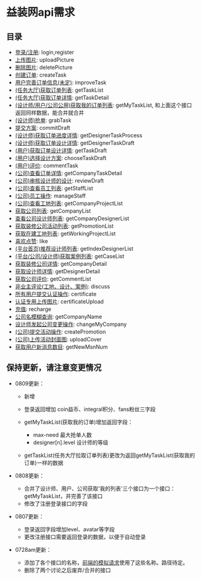 # 益装网api需求

## 目录

- [登录/注册](./api/login.md): login,register
- [上传图片](./api/uploadPicture.md): uploadPicture
- [删除图片](./api/deletePicture.md): deletePicture
- [创建订单](./api/createTask.md): createTask
- [用户完善订单信息(未定)](./api/improveTask.md): improveTask
- [(任务大厅)获取订单列表](./api/getTaskList.md): getTaskList
- [(任务大厅)获取订单详情](./api/getTaskDetail.md): getTaskDetail
- [(设计师/用户/公司公用)获取我的订单列表](./api/getMyTaskList.md): getMyTaskList, 和上面这个接口返回同样数据，能合并就合并
- [(设计师)抢单](./api/grabTask.md): grabTask
- [提交方案](./api/commitDraft.md): commitDraft
- [(设计师)获取订单进度详情](./api/getDesignerTaskProcess.md): getDesignerTaskProcess
- [(设计师)获取订单设计详情](./api/getDesignerTaskDraft.md): getDesignerTaskDraft
- [(用户)获取订单设计详情](./api/getTaskDraft.md): getTaskDraft
- [(用户)选择设计方案](./api/chooseTaskDraft.md): chooseTaskDraft
- [(用户)评价](./api/commentTask.md): commentTask
- [(公司)查看订单详情](./api/getCompanyTaskDetail.md): getCompanyTaskDetail
- [(公司)审核设计师的设计](./api/reviewDraft.md): reviewDraft
- [(公司)查看员工列表](./api/getStaffList.md): getStaffList
- [(公司)员工操作](./api/manageStaff.md): manageStaff
- [(公司)查看工地列表](./api/getCompanyProjectList.md): getCompanyProjectList
- [获取公司列表](./api/getCompanyList.md): getCompanyList
- [查看公司设计师列表](./api/getCompanyDesignerList.md): getCompanyDesignerList
- [获取装修公司活动列表](./api/getPromotionList.md): getPromotionList
- [获取在建工地列表](./api/getWorkingProjectList.md): getWorkingProjectList
- [喜欢点赞](./api/like.md): like
- [(平台首页)推荐设计师列表](./api/getIndexDesignerList.md): getIndexDesignerList
- [(平台/公司/设计师)获取案例列表](./api/getCaseList.md): getCaseList
- [获取装修公司详情](./api/getCompanyDetail.md): getCompanyDetail
- [获取设计师详情](./api/getDesignerDetail.md): getDesignerDetail
- [获取公司评价](./api/getCommentList.md): getCommentList
- [非业主评论(工地、设计、案例)](./api/discuss.md): discuss
- [所有用户提交认证操作](./api/certificate.md): certificate
- [认证专用上传图片](./api/certificateUpload.md): certificateUpload
- [充值](./api/recharge.md): recharge
- [公司名模糊查询](./api/getCompanyName.md): getCompanyName
- [设计师发起公司变更操作](./api/changeMyCompany.md): changeMyCompany
- [(公司)提交活动操作](./api/createPromotion.md): createPromotion
- [(公司)上传活动封面图](./api/uploadCover.md): uploadCover
- [获取用户新消息数目](./api/getNewMsnNum.md): getNewMsnNum

## 保持更新，请注意变更情况

- 0809更新：

  - 新增
  - 登录返回增加 coin益币、integral积分、fans粉丝三字段
  - getMyTaskList(获取我的订单)增加返回字段：

    - max-need 最大抢单人数
    - designer[n].level 设计师的等级

  - getTaskList(任务大厅拉取订单列表)更改为返回getMyTaskList(获取我的订单)一样的数据

- 0808更新：

  - 合并了设计师、用户、公司获取'我的列表'三个接口为一个接口：getMyTaskList，并完善了该接口
  - 修改了注册登录接口的字段

- 0807更新：

  - 登录返回字段增加level、avatar等字段
  - 更改注册接口需要返回登录的数据，以便于自动登录

- 0728am更新：

  - 添加了各个接口的名称，[前端的模拟请求](./src/mock.js)使用了这些名称。路径待定。
  - 删除了两个讨论之后废弃/合并的接口